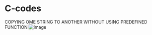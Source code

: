 # C-codes
COPYING OME STRING TO ANOTHER WITHOUT USING PREDEFINED FUNCTION
![image](https://github.com/Rishij17/C-codes/assets/143082790/f12d9412-ae3f-4529-bab1-1ede7435bb92)
